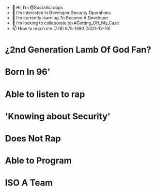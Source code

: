 - 👋 Hi, I’m @SocraticLoops
- 👀 I’m interested in Developer Security Operations
- 🌱 I’m currently learning To Become A Developer
-   💞️ I’m looking to collaborate on #Getting_Off_My_Case
- 📫 How to reach me (778) 675-1990 (2021-12-16)



<!---
SocraticLoops/SocraticLoops is a ✨ special ✨ repository because its `README.md` (this file) appears on your GitHub profile.
You can click the Preview link to take a look at your changes.
--->

# ¿2nd Generation Lamb Of God Fan?
# Born In 96'
# Able to listen to rap
# 'Knowing about Security'
# Does Not Rap
# Able to Program
# ISO A Team
